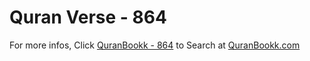 # Quran Verse - 864 

For more infos, Click [QuranBookk - 864](https://www.quranbookk.com/quran/search?q=864) to Search at [QuranBookk.com](http://quranbookk.com/)